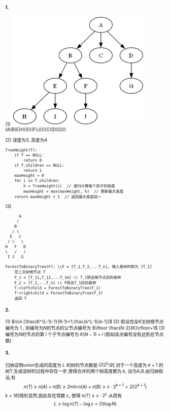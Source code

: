 #### 1.
(1)
![](../../image/6-1-1.png)
(A(B(E(H)(I))(F(J)))(C)(D(G)))

(2)
深度为3, 高度为4
```
TreeHeight(T): 
    if T == NULL:
        return 0
    if T.children == NULL:
        return 1
    maxHeight = 0 
    for i in T.children:
        h = TreeHeight(i)  // 递归计算每个孩子的高度
        maxHeight = max(maxHeight, h)  // 更新最大高度
    return maxHeight + 1  // 返回最大高度加一
```

(3)
```
      A
     /
    B
   / \
  E   C
 / \   \
H   F   D
\   /   /
 I J   G
```

```
ForestToBinaryTree(F): \\F = [T_1,T_2,...T_n], 输入是树时即为 [T_1]
    空二叉树根节点 T
    F_1 = [T_11,T_12,...T_1m] \\ T_1除去根节点后的森林
    F_2 = [T_2,...T_n] \\ F除去T_1后的森林
    T->leftchild = ForestToBinaryTree(F_1)
    T->rightchild = ForestToBinaryTree(F_2)
    返回 T
```

#### 2.
(1)  $n\in [\frac{K^{L-1}-1}{K-1}+1,\frac{k^L-1}{k-1}]$
(2) 假设完全$K$叉树根节点编号为 $1$ , 则编号为$N$的节点的父节点编号为 $\lfloor \frac{N-2}{K}\rfloor+1$ 
(3) 编号为$N$的节点的第 $i$ 个子节点编号为 $K(N-1)+i$ (假如该点编号没有达到总节点数)

#### 3.
归纳证明union生成的高度为 $L$ 的树的节点数是 $\Omega(2^L)$的
对于一个高度为 $k+1$ 的树T,生成该树的过程中存在一步,使得合并的两个树高度都为 $k$, 设为A,B.由归纳假设,有
$$n(T)\ge n(A)+n(B)\ge 2\min {n(A)+n(B)}\ge c\cdot 2^{k+1}=\Omega({2^{k+1}})$$
k = 1的情形显然,因此存在常数 $c$, 使得 $n(T)\ge c\cdot 2^L$
从而有 $$L\leq \log n(T) - \log c = O(\log N)$$